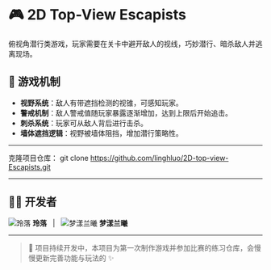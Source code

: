 # 🎮 2D Top-View Escapists

俯视角潜行类游戏，玩家需要在关卡中避开敌人的视线，巧妙潜行、暗杀敌人并逃离现场。

## 🧩 游戏机制

- **视野系统**：敌人有带遮挡检测的视锥，可感知玩家。
- **警戒机制**：敌人警戒值随玩家暴露逐渐增加，达到上限后开始追击。
- **刺杀系统**：玩家可从敌人背后进行击杀。
- **墙体遮挡逻辑**：视野被墙体阻挡，增加潜行策略性。

---

克隆项目仓库：
    git clone https://github.com/linghluo/2D-top-view-Escapists.git

---

## 👩‍💻 开发者

![玲落](https://github.com/linghluo.png?size=40) **玲落** &nbsp;&nbsp;|&nbsp;&nbsp; 
![梦漾兰曦](https://github.com/Menglanyx.png?size=40) **梦漾兰曦**

---

> 🧊 项目持续开发中，本项目为第一次制作游戏并参加比赛的练习仓库，会慢慢更新完善功能与玩法的 ✨
